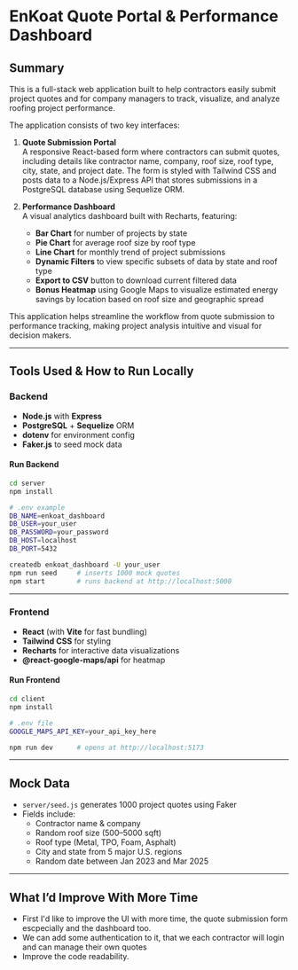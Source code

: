 # EnKoat Quote Portal & Performance Dashboard

## Summary
This is a full-stack web application built to help contractors easily submit project quotes and for company managers to track, visualize, and analyze roofing project performance.

The application consists of two key interfaces:

1. **Quote Submission Portal**  
   A responsive React-based form where contractors can submit quotes, including details like contractor name, company, roof size, roof type, city, state, and project date. The form is styled with Tailwind CSS and posts data to a Node.js/Express API that stores submissions in a PostgreSQL database using Sequelize ORM.

2. **Performance Dashboard**  
   A visual analytics dashboard built with Recharts, featuring:  
   - **Bar Chart** for number of projects by state  
   - **Pie Chart** for average roof size by roof type  
   - **Line Chart** for monthly trend of project submissions  
   - **Dynamic Filters** to view specific subsets of data by state and roof type  
   - **Export to CSV** button to download current filtered data  
   - **Bonus Heatmap** using Google Maps to visualize estimated energy savings by location based on roof size and geographic spread

This application helps streamline the workflow from quote submission to performance tracking, making project analysis intuitive and visual for decision makers.

---

## Tools Used & How to Run Locally

### Backend
- **Node.js** with **Express**
- **PostgreSQL** + **Sequelize** ORM
- **dotenv** for environment config
- **Faker.js** to seed mock data

#### Run Backend
```bash
cd server
npm install

# .env example
DB_NAME=enkoat_dashboard
DB_USER=your_user
DB_PASSWORD=your_password
DB_HOST=localhost
DB_PORT=5432

createdb enkoat_dashboard -U your_user
npm run seed     # inserts 1000 mock quotes
npm start        # runs backend at http://localhost:5000
```

---

### Frontend
- **React** (with **Vite** for fast bundling)
- **Tailwind CSS** for styling
- **Recharts** for interactive data visualizations
- **@react-google-maps/api** for heatmap

#### Run Frontend
```bash
cd client
npm install

# .env file
GOOGLE_MAPS_API_KEY=your_api_key_here

npm run dev      # opens at http://localhost:5173
```

---

## Mock Data
- `server/seed.js` generates 1000 project quotes using Faker
- Fields include:
  - Contractor name & company
  - Random roof size (500–5000 sqft)
  - Roof type (Metal, TPO, Foam, Asphalt)
  - City and state from 5 major U.S. regions
  - Random date between Jan 2023 and Mar 2025

---

## What I’d Improve With More Time
- First I'd like to improve the UI with more time, the quote submission form escpecially and the dashboard too.
- We can add some authentication to it, that we each contractor will login and can manage their own quotes
- Improve the code readability.
